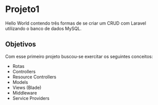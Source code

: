 # Projeto1

Hello World contendo três formas de se criar um CRUD com Laravel utilizando o banco de dados MySQL.

## Objetivos

Com esse primeiro projeto buscou-se exercitar os seguintes conceitos:

- Rotas
- Controllers
- Resource Controllers
- Models
- Views (Blade)
- Middleware
- Service Providers
